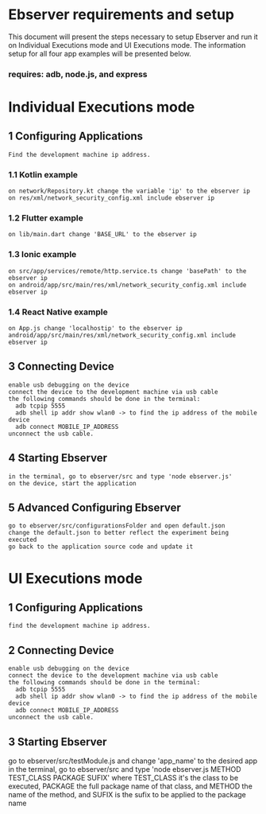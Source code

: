 # Ebserver requirements and setup

This document will present the steps necessary to setup Ebserver and run it on Individual Executions mode and UI Executions mode.
The information setup for all four app examples will be presented below.

### requires: adb, node.js, and express

# Individual Executions mode

## 1 Configuring Applications
    Find the development machine ip address.

### 1.1 Kotlin example
    on network/Repository.kt change the variable 'ip' to the ebserver ip
    on res/xml/network_security_config.xml include ebserver ip

### 1.2 Flutter example
    on lib/main.dart change 'BASE_URL' to the ebserver ip

### 1.3 Ionic example
    on src/app/services/remote/http.service.ts change 'basePath' to the ebserver ip
    on android/app/src/main/res/xml/network_security_config.xml include ebserver ip

### 1.4 React Native example
    on App.js change 'localhostip' to the ebserver ip
    android/app/src/main/res/xml/network_security_config.xml include ebserver ip

## 3 Connecting Device
    enable usb debugging on the device
    connect the device to the development machine via usb cable
    the following commands should be done in the terminal:
      adb tcpip 5555
      adb shell ip addr show wlan0 -> to find the ip address of the mobile device
      adb connect MOBILE_IP_ADDRESS
    unconnect the usb cable.

## 4 Starting Ebserver
    in the terminal, go to ebserver/src and type 'node ebserver.js'
    on the device, start the application

## 5 Advanced Configuring Ebserver
    go to ebserver/src/configurationsFolder and open default.json
    change the default.json to better reflect the experiment being executed
    go back to the application source code and update it

# UI Executions mode

## 1 Configuring Applications
    find the development machine ip address.

## 2 Connecting Device
    enable usb debugging on the device
    connect the device to the development machine via usb cable
    the following commands should be done in the terminal:
      adb tcpip 5555
      adb shell ip addr show wlan0 -> to find the ip address of the mobile device
      adb connect MOBILE_IP_ADDRESS
    unconnect the usb cable.

## 3 Starting Ebserver
go to ebserver/src/testModule.js and change 'app_name' to the desired app
  in the terminal, go to ebserver/src and type 'node ebserver.js METHOD TEST_CLASS PACKAGE SUFIX'
  where TEST_CLASS it's the class to be executed, PACKAGE the full package name of that class, and METHOD the name of the method, and SUFIX is the sufix to be applied to the package name
